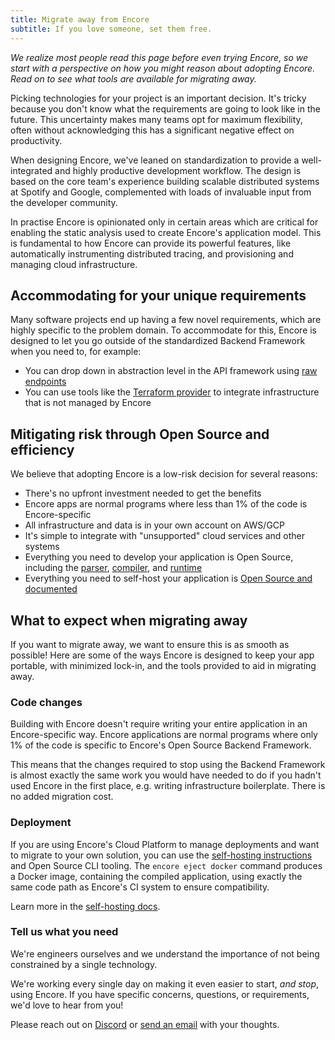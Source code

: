 ```yaml
---
title: Migrate away from Encore
subtitle: If you love someone, set them free.
---
```


_We realize most people read this page before even trying Encore, so we start with a perspective on how you might reason about adopting Encore. Read on to see what tools are available for migrating away._

Picking technologies for your project is an important decision. It's tricky because you don't know what the requirements are going to look like in the future. This uncertainty makes many teams opt for maximum flexibility, often without acknowledging this has a significant negative effect on productivity.

When designing Encore, we've leaned on standardization to provide a well-integrated and highly productive development workflow. The design is based on the core team's experience building scalable distributed systems at Spotify and Google, complemented with loads of invaluable input from the developer community. 

In practise Encore is opinionated only in certain areas which are critical for enabling the static analysis used to create Encore's application model. This is fundamental to how Encore can provide its powerful features, like automatically instrumenting distributed tracing, and provisioning and managing cloud infrastructure.

## Accommodating for your unique requirements

Many software projects end up having a few novel requirements, which are highly specific to the problem domain. To accommodate for this, Encore is designed to let you go outside of the standardized Backend Framework when you need to, for example:
- You can drop down in abstraction level in the API framework using [raw endpoints](/docs/ts/primitives/apis#raw-endpoints)
- You can use tools like the [Terraform provider](/docs/deploy/terraform) to integrate infrastructure that is not managed by Encore

## Mitigating risk through Open Source and efficiency

We believe that adopting Encore is a low-risk decision for several reasons:

- There's no upfront investment needed to get the benefits
- Encore apps are normal programs where less than 1% of the code is Encore-specific
- All infrastructure and data is in your own account on AWS/GCP
- It's simple to integrate with "unsupported" cloud services and other systems
- Everything you need to develop your application is Open Source, including the [parser](https://github.com/encoredev/encore/tree/main/v2/parser), [compiler](https://github.com/encoredev/encore/tree/main/v2/compiler), and [runtime](https://github.com/encoredev/encore/tree/main/runtimes)
- Everything you need to self-host your application is [Open Source and documented](/docs/how-to/self-host)

## What to expect when migrating away

If you want to migrate away, we want to ensure this is as smooth as possible! Here are some of the ways Encore is designed to keep your app portable, with minimized lock-in, and the tools provided to aid in migrating away.

### Code changes

Building with Encore doesn't require writing your entire application in an Encore-specific way. Encore applications are normal programs where only 1% of the code is specific to Encore's Open Source Backend Framework.

This means that the changes required to stop using the Backend Framework is almost exactly the same work you would have needed to do if you hadn't used Encore in the first place, e.g. writing infrastructure boilerplate. There is no added migration cost.

### Deployment

If you are using Encore's Cloud Platform to manage deployments and want to migrate to your own solution, you can use the [self-hosting instructions](/docs/how-to/self-host) and Open Source CLI tooling. The `encore eject docker` command produces a Docker image, containing the compiled application, using exactly the same code path as Encore's CI system to ensure compatibility.

Learn more in the [self-hosting docs](/docs/how-to/self-host).

### Tell us what you need

We're engineers ourselves and we understand the importance of not being constrained by a single technology.

We're working every single day on making it even easier to start, <i>and stop</i>, using Encore.
If you have specific concerns, questions, or requirements, we'd love to hear from you!

Please reach out on [Discord](https://encore.dev/discord) or [send an email](mailto:hello@encore.dev) with your thoughts.
